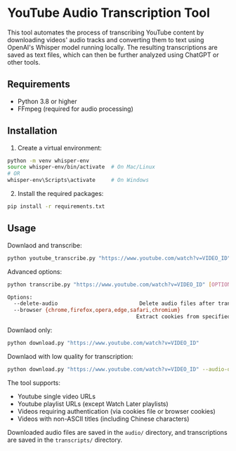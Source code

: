# YouTube Audio Transcription Tool

This tool automates the process of transcribing YouTube content by downloading videos' audio tracks and converting them to text using OpenAI's Whisper model running locally. The resulting transcriptions are saved as text files, which can then be further analyzed using ChatGPT or other tools.

## Requirements

- Python 3.8 or higher
- FFmpeg (required for audio processing)

## Installation

1. Create a virtual environment:
```bash
python -m venv whisper-env
source whisper-env/bin/activate  # On Mac/Linux
# OR
whisper-env\Scripts\activate     # On Windows
```

2. Install the required packages:
```bash
pip install -r requirements.txt
```

## Usage

Downlaod and transcribe:
```bash
python youtube_transcribe.py "https://www.youtube.com/watch?v=VIDEO_ID"
```

Advanced options:
```bash
python transcribe.py "https://www.youtube.com/watch?v=VIDEO_ID" [OPTIONS]

Options:
  --delete-audio                          Delete audio files after transcription
  --browser {chrome,firefox,opera,edge,safari,chromium}
                                         Extract cookies from specified browser
```


Downlaod only:
```bash
python download.py "https://www.youtube.com/watch?v=VIDEO_ID"
```


Downlaod with low quality for transcription:
```bash
python download.py "https://www.youtube.com/watch?v=VIDEO_ID" --audio-quality 32 --sample-rate 16000
```

The tool supports:
- Youtube single video URLs
- Youtube playlist URLs (except Watch Later playlists)
- Videos requiring authentication (via cookies file or browser cookies)
- Videos with non-ASCII titles (including Chinese characters)

Downloaded audio files are saved in the `audio/` directory, and transcriptions are saved in the `transcripts/` directory.
